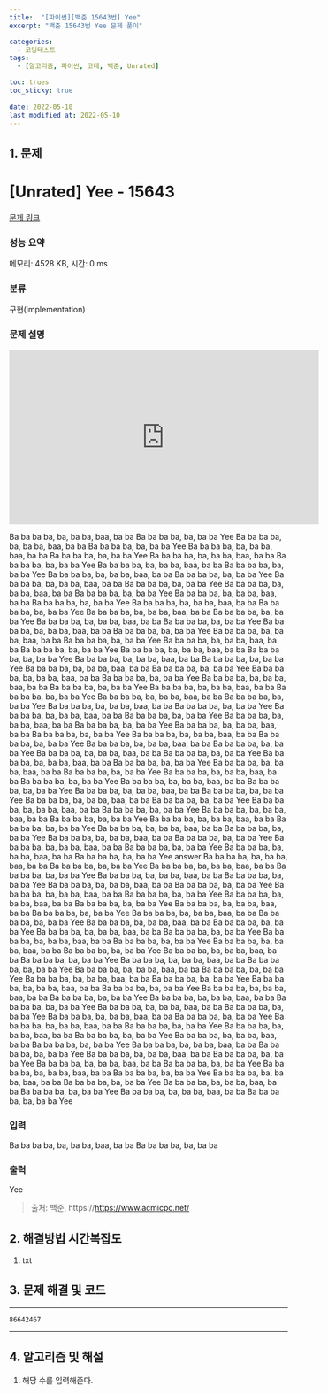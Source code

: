 ```yaml
---
title:  "[파이썬][백준 15643번] Yee"
excerpt: "백준 15643번 Yee 문제 풀이"

categories:
  - 코딩테스트
tags:
  - [알고리즘, 파이썬, 코테, 백준, Unrated]

toc: trues
toc_sticky: true
 
date: 2022-05-10
last_modified_at: 2022-05-10
---
```



## 1. 문제

# [Unrated] Yee - 15643 

[문제 링크](https://www.acmicpc.net/problem/15643) 

### 성능 요약

메모리: 4528 KB, 시간: 0 ms

### 분류

구현(implementation)

### 문제 설명

<p style="text-align: center;"><iframe allow="autoplay; encrypted-media" allowfullscreen="" class="embed-responsive-item " frameborder="0" height="315" src="https://www.youtube.com/embed/Hc58mF_4ams" width="560"></iframe></p>

<p>Ba ba ba ba, ba, ba ba, baa, ba ba Ba ba ba ba, ba, ba ba Yee Ba ba ba ba, ba, ba ba, baa, ba ba Ba ba ba ba, ba, ba ba Yee Ba ba ba ba, ba, ba ba, baa, ba ba Ba ba ba ba, ba, ba ba Yee Ba ba ba ba, ba, ba ba, baa, ba ba Ba ba ba ba, ba, ba ba Yee Ba ba ba ba, ba, ba ba, baa, ba ba Ba ba ba ba, ba, ba ba Yee Ba ba ba ba, ba, ba ba, baa, ba ba Ba ba ba ba, ba, ba ba Yee Ba ba ba ba, ba, ba ba, baa, ba ba Ba ba ba ba, ba, ba ba Yee Ba ba ba ba, ba, ba ba, baa, ba ba Ba ba ba ba, ba, ba ba Yee Ba ba ba ba, ba, ba ba, baa, ba ba Ba ba ba ba, ba, ba ba Yee Ba ba ba ba, ba, ba ba, baa, ba ba Ba ba ba ba, ba, ba ba Yee Ba ba ba ba, ba, ba ba, baa, ba ba Ba ba ba ba, ba, ba ba Yee Ba ba ba ba, ba, ba ba, baa, ba ba Ba ba ba ba, ba, ba ba Yee Ba ba ba ba, ba, ba ba, baa, ba ba Ba ba ba ba, ba, ba ba Yee Ba ba ba ba, ba, ba ba, baa, ba ba Ba ba ba ba, ba, ba ba Yee Ba ba ba ba, ba, ba ba, baa, ba ba Ba ba ba ba, ba, ba ba Yee Ba ba ba ba, ba, ba ba, baa, ba ba Ba ba ba ba, ba, ba ba Yee Ba ba ba ba, ba, ba ba, baa, ba ba Ba ba ba ba, ba, ba ba Yee Ba ba ba ba, ba, ba ba, baa, ba ba Ba ba ba ba, ba, ba ba Yee Ba ba ba ba, ba, ba ba, baa, ba ba Ba ba ba ba, ba, ba ba Yee Ba ba ba ba, ba, ba ba, baa, ba ba Ba ba ba ba, ba, ba ba Yee Ba ba ba ba, ba, ba ba, baa, ba ba Ba ba ba ba, ba, ba ba Yee Ba ba ba ba, ba, ba ba, baa, ba ba Ba ba ba ba, ba, ba ba Yee Ba ba ba ba, ba, ba ba, baa, ba ba Ba ba ba ba, ba, ba ba Yee Ba ba ba ba, ba, ba ba, baa, ba ba Ba ba ba ba, ba, ba ba Yee Ba ba ba ba, ba, ba ba, baa, ba ba Ba ba ba ba, ba, ba ba Yee Ba ba ba ba, ba, ba ba, baa, ba ba Ba ba ba ba, ba, ba ba Yee Ba ba ba ba, ba, ba ba, baa, ba ba Ba ba ba ba, ba, ba ba Yee Ba ba ba ba, ba, ba ba, baa, ba ba Ba ba ba ba, ba, ba ba Yee Ba ba ba ba, ba, ba ba, baa, ba ba Ba ba ba ba, ba, ba ba Yee Ba ba ba ba, ba, ba ba, baa, ba ba Ba ba ba ba, ba, ba ba Yee Ba ba ba ba, ba, ba ba, baa, ba ba Ba ba ba ba, ba, ba ba Yee Ba ba ba ba, ba, ba ba, baa, ba ba Ba ba ba ba, ba, ba ba Yee Ba ba ba ba, ba, ba ba, baa, ba ba Ba ba ba ba, ba, ba ba Yee Ba ba ba ba, ba, ba ba, baa, ba ba Ba ba ba ba, ba, ba ba Yee Ba ba ba ba, ba, ba ba, baa, ba ba Ba ba ba ba, ba, ba ba Yee Ba ba ba ba, ba, ba ba, baa, ba ba Ba ba ba ba, ba, ba ba Yee Ba ba ba ba, ba, ba ba, baa, ba ba Ba ba ba ba, ba, ba ba Yee Ba ba ba ba, ba, ba ba, baa, ba ba Ba ba ba ba, ba, ba ba Yee Ba ba ba ba, ba, ba ba, baa, ba ba Ba ba ba ba, ba, ba ba Yee Ba ba ba ba, ba, ba ba, baa, ba ba Ba ba ba ba, ba, ba ba Yee Ba ba ba ba, ba, ba ba, baa, ba ba Ba ba ba ba, ba, ba ba Yee Ba ba ba ba, ba, ba ba, baa, ba ba Ba ba ba ba, ba, ba ba Yee answer Ba ba ba ba, ba, ba ba, baa, ba ba Ba ba ba ba, ba, ba ba Yee Ba ba ba ba, ba, ba ba, baa, ba ba Ba ba ba ba, ba, ba ba Yee Ba ba ba ba, ba, ba ba, baa, ba ba Ba ba ba ba, ba, ba ba Yee Ba ba ba ba, ba, ba ba, baa, ba ba Ba ba ba ba, ba, ba ba Yee Ba ba ba ba, ba, ba ba, baa, ba ba Ba ba ba ba, ba, ba ba Yee Ba ba ba ba, ba, ba ba, baa, ba ba Ba ba ba ba, ba, ba ba Yee Ba ba ba ba, ba, ba ba, baa, ba ba Ba ba ba ba, ba, ba ba Yee Ba ba ba ba, ba, ba ba, baa, ba ba Ba ba ba ba, ba, ba ba Yee Ba ba ba ba, ba, ba ba, baa, ba ba Ba ba ba ba, ba, ba ba Yee Ba ba ba ba, ba, ba ba, baa, ba ba Ba ba ba ba, ba, ba ba Yee Ba ba ba ba, ba, ba ba, baa, ba ba Ba ba ba ba, ba, ba ba Yee Ba ba ba ba, ba, ba ba, baa, ba ba Ba ba ba ba, ba, ba ba Yee Ba ba ba ba, ba, ba ba, baa, ba ba Ba ba ba ba, ba, ba ba Yee Ba ba ba ba, ba, ba ba, baa, ba ba Ba ba ba ba, ba, ba ba Yee Ba ba ba ba, ba, ba ba, baa, ba ba Ba ba ba ba, ba, ba ba Yee Ba ba ba ba, ba, ba ba, baa, ba ba Ba ba ba ba, ba, ba ba Yee Ba ba ba ba, ba, ba ba, baa, ba ba Ba ba ba ba, ba, ba ba Yee Ba ba ba ba, ba, ba ba, baa, ba ba Ba ba ba ba, ba, ba ba Yee Ba ba ba ba, ba, ba ba, baa, ba ba Ba ba ba ba, ba, ba ba Yee Ba ba ba ba, ba, ba ba, baa, ba ba Ba ba ba ba, ba, ba ba Yee Ba ba ba ba, ba, ba ba, baa, ba ba Ba ba ba ba, ba, ba ba Yee Ba ba ba ba, ba, ba ba, baa, ba ba Ba ba ba ba, ba, ba ba Yee Ba ba ba ba, ba, ba ba, baa, ba ba Ba ba ba ba, ba, ba ba Yee Ba ba ba ba, ba, ba ba, baa, ba ba Ba ba ba ba, ba, ba ba Yee Ba ba ba ba, ba, ba ba, baa, ba ba Ba ba ba ba, ba, ba ba Yee Ba ba ba ba, ba, ba ba, baa, ba ba Ba ba ba ba, ba, ba ba Yee Ba ba ba ba, ba, ba ba, baa, ba ba Ba ba ba ba, ba, ba ba Yee Ba ba ba ba, ba, ba ba, baa, ba ba Ba ba ba ba, ba, ba ba Yee Ba ba ba ba, ba, ba ba, baa, ba ba Ba ba ba ba, ba, ba ba Yee Ba ba ba ba, ba, ba ba, baa, ba ba Ba ba ba ba, ba, ba ba Yee Ba ba ba ba, ba, ba ba, baa, ba ba Ba ba ba ba, ba, ba ba Yee </p>

### 입력 

 <p>Ba ba ba ba, ba, ba ba, baa, ba ba Ba ba ba ba, ba, ba ba</p>

### 출력 

 <p>Yee</p>




> 출처: 백준, https://https://www.acmicpc.net/

## 2. 해결방법 시간복잡도
1. txt


## 3. 문제 해결 및 코드
--- 
```
86642467
```
--- 

## 4. 알고리즘 및 해설

1. 해당 수를 입력해준다.